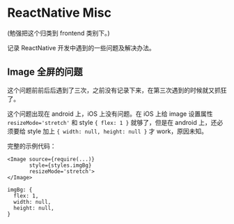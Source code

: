 # ReactNative Misc

(勉强把这个归类到 frontend 类别下。)

记录 ReactNative 开发中遇到的一些问题及解决办法。

## Image 全屏的问题

这个问题前前后后遇到了三次，之前没有记录下来，在第三次遇到的时候就又抓狂了。

这个问题出现在 android 上，iOS 上没有问题。在 iOS 上给 image 设置属性 `resizeMode='stretch'` 和 style `{ flex: 1 }` 就够了，但是在 android 上，还必须要给 style 加上 `{ width: null, height: null }` 才 work，原因未知。

完整的示例代码：

    <Image source={require(...)}
           style={styles.imgBg}
           resizeMode='stretch'>
    </Image>

    imgBg: {
      flex: 1,
      width: null,
      height: null,
    }
